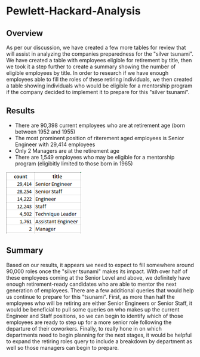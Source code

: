 # Pewlett-Hackard-Analysis

## Overview

As per our discussion, we have created a few more tables for review that will assist in analyzing the companies preparedness for the "silver tsunami".  We have created a table with employees eligible for retirement by title, then we took it a step further to create a summary showing the number of eligible employees by title.  In order to research if we have enough employees able to fill the roles of these retiring individuals, we then created a table showing individuals who would be eligible for a mentorship program if the company decided to implement it to prepare for this "silver tsunami".  

## Results

- There are 90,398 current employees who are at retirement age (born between 1952 and 1955)
- The most prominent position of riterement aged employees is Senior Engineer with 29,414 employees
- Only 2 Managers are at the retirement age
- There are 1,549 employees who may be eligible for a mentorship program (eligibitly limited to those born in 1965)

![retiring by title](https://github.com/kroman3105/Pewlett-Hackard-Analysis/blob/main/retiring_by_title.PNG)

## Summary

Based on our results, it appears we need to expect to fill somewhere around 90,000 roles once the "silver tsunami" makes its impact.  With over half of these employees coming at the Senior Level and above, we definitely have enough retirement-ready candidates who are able to mentor the next generation of employees.  There are a few additional queries that would help us continue to prepare for this "tsunami".  First, as more than half the employees who will be retiring are either Senior Engineers or Senior Staff, it would be beneficial to pull some queries on who makes up the current Engineer and Staff positions, so we can begin to identify which of those employees are ready to step up for a more senior role following the departure of their coworkers.  Finally, to really hone in on which departments need to begin planning for the next stages, it would be helpful to expand the retiring roles query to include a breakdown by department as well so those managers can begin to prepare.  
